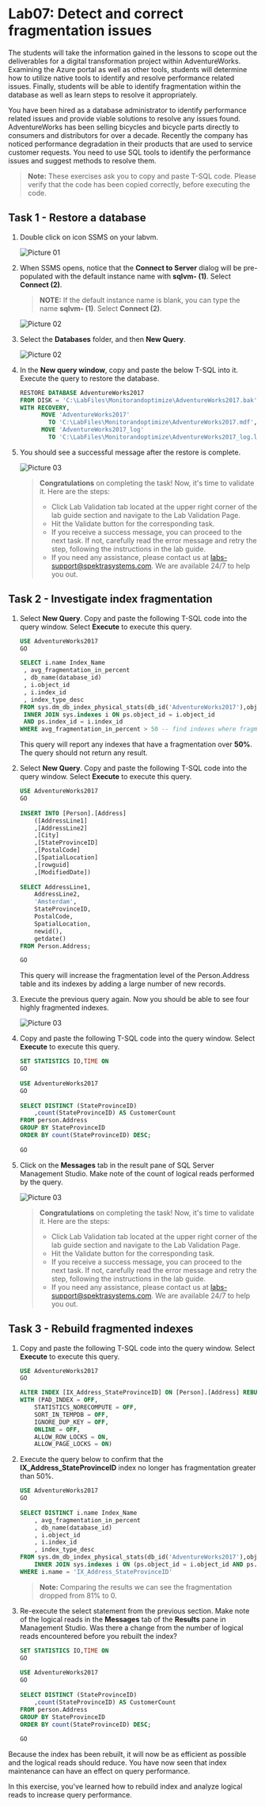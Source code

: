 # Lab07: Detect and correct fragmentation issues

The students will take the information gained in the lessons to scope out the deliverables for a digital transformation project within AdventureWorks. Examining the Azure portal as well as other tools, students will determine how to utilize native tools to identify and resolve performance related issues. Finally, students will be able to identify fragmentation within the database as well as learn steps to resolve it appropriately.

You have been hired as a database administrator to identify performance related issues and provide viable solutions to resolve any issues found. AdventureWorks has been selling bicycles and bicycle parts directly to consumers and distributors for over a decade. Recently the company has noticed performance degradation in their products that are used to service customer requests. You need to use SQL tools to identify the performance issues and suggest methods to resolve them.

>**Note:** These exercises ask you to copy and paste T-SQL code. Please verify that the code has been copied correctly, before executing the code.

## Task 1 - Restore a database
   
1.  Double click on icon SSMS on your labvm.

       ![Picture 01](../images/ssms.png)

1. When SSMS opens, notice that the **Connect to Server** dialog will be pre-populated with the default instance name with **sqlvm-<inject key="DeploymentID" enableCopy="false" /> (1)**. Select **Connect (2)**.
   > **NOTE:** If the default instance name is blank, you can type the name **sqlvm-<inject key="DeploymentID" enableCopy="false" /> (1)**. Select **Connect (2)**.

    ![Picture 02](../images/upd-dp-300-module-07-lab-01.png)

3. Select the **Databases** folder, and then **New Query**.

    ![Picture 02](../images/Dp-300-lab07-03.png)

4. In the **New query window**, copy and paste the below T-SQL into it. Execute the query to restore the database.

    ```sql
    RESTORE DATABASE AdventureWorks2017
    FROM DISK = 'C:\LabFiles\Monitorandoptimize\AdventureWorks2017.bak'
    WITH RECOVERY,
          MOVE 'AdventureWorks2017' 
            TO 'C:\LabFiles\Monitorandoptimize\AdventureWorks2017.mdf',
          MOVE 'AdventureWorks2017_log'
            TO 'C:\LabFiles\Monitorandoptimize\AdventureWorks2017_log.ldf';
    ```
    
5. You should see a successful message after the restore is complete.

    ![Picture 03](../images/dp300-lab7-img5.png)
    
    > **Congratulations** on completing the task! Now, it's time to validate it. Here are the steps:
    > - Click Lab Validation tab located at the upper right corner of the lab guide section and navigate to the Lab Validation Page.
    > - Hit the Validate button for the corresponding task.
    > - If you receive a success message, you can proceed to the next task. If not, carefully read the error message and retry the step, following the instructions in the lab guide.
    > - If you need any assistance, please contact us at labs-support@spektrasystems.com. We are available 24/7 to help you out.
  
## Task 2 - Investigate index fragmentation

1. Select **New Query**. Copy and paste the following T-SQL code into the query window. Select **Execute** to execute this query.

    ```sql
    USE AdventureWorks2017
    GO
    
    SELECT i.name Index_Name
     , avg_fragmentation_in_percent
     , db_name(database_id)
     , i.object_id
     , i.index_id
     , index_type_desc
    FROM sys.dm_db_index_physical_stats(db_id('AdventureWorks2017'),object_id('person.address'),NULL,NULL,'DETAILED') ps
     INNER JOIN sys.indexes i ON ps.object_id = i.object_id 
     AND ps.index_id = i.index_id
    WHERE avg_fragmentation_in_percent > 50 -- find indexes where fragmentation is greater than 50%
    ```

    This query will report any indexes that have a fragmentation over **50%**. The query should not return any result.

2. Select **New Query**. Copy and paste the following T-SQL code into the query window. Select **Execute** to execute this query.

    ```sql
    USE AdventureWorks2017
    GO
        
    INSERT INTO [Person].[Address]
        ([AddressLine1]
        ,[AddressLine2]
        ,[City]
        ,[StateProvinceID]
        ,[PostalCode]
        ,[SpatialLocation]
        ,[rowguid]
        ,[ModifiedDate])
        
    SELECT AddressLine1,
        AddressLine2, 
        'Amsterdam',
        StateProvinceID, 
        PostalCode, 
        SpatialLocation, 
        newid(), 
        getdate()
    FROM Person.Address;
    
    GO
    ```

    This query will increase the fragmentation level of the Person.Address table and its indexes by adding a large number of new records.

3. Execute the previous query again. Now you should be able to see four highly fragmented indexes.

    ![Picture 03](../images/dp300-lab7-img6.png)

4. Copy and paste the following T-SQL code into the query window. Select **Execute** to execute this query.

    ```sql
    SET STATISTICS IO,TIME ON
    GO
        
    USE AdventureWorks2017
    GO
        
    SELECT DISTINCT (StateProvinceID)
        ,count(StateProvinceID) AS CustomerCount
    FROM person.Address
    GROUP BY StateProvinceID
    ORDER BY count(StateProvinceID) DESC;
        
    GO
    ```

  5. Click on the **Messages** tab in the result pane of SQL Server Management Studio. Make note of the count of logical reads performed by the query.

      ![Picture 03](../images/dp300-lab7-img7.png)
    
     > **Congratulations** on completing the task! Now, it's time to validate it. Here are the steps:
     > - Click Lab Validation tab located at the upper right corner of the lab guide section and navigate to the Lab Validation Page.
     > - Hit the Validate button for the corresponding task.
     > - If you receive a success message, you can proceed to the next task. If not, carefully read the error message and retry the step, following the instructions in the lab guide.
     > - If you need any assistance, please contact us at labs-support@spektrasystems.com. We are available 24/7 to help you out.
  

 ## Task 3 - Rebuild fragmented indexes

1. Copy and paste the following T-SQL code into the query window. Select **Execute** to execute this query.

    ```sql
    USE AdventureWorks2017
    GO
    
    ALTER INDEX [IX_Address_StateProvinceID] ON [Person].[Address] REBUILD PARTITION = ALL 
    WITH (PAD_INDEX = OFF, 
        STATISTICS_NORECOMPUTE = OFF, 
        SORT_IN_TEMPDB = OFF, 
        IGNORE_DUP_KEY = OFF, 
        ONLINE = OFF, 
        ALLOW_ROW_LOCKS = ON, 
        ALLOW_PAGE_LOCKS = ON)
    ```

2. Execute the query below to confirm that the **IX_Address_StateProvinceID** index no longer has fragmentation greater than 50%.

    ```sql
    USE AdventureWorks2017
    GO
        
    SELECT DISTINCT i.name Index_Name
        , avg_fragmentation_in_percent
        , db_name(database_id)
        , i.object_id
        , i.index_id
        , index_type_desc
    FROM sys.dm_db_index_physical_stats(db_id('AdventureWorks2017'),object_id('person.address'),NULL,NULL,'DETAILED') ps
        INNER JOIN sys.indexes i ON (ps.object_id = i.object_id AND ps.index_id = i.index_id)
    WHERE i.name = 'IX_Address_StateProvinceID'
    ```

      >**Note:** Comparing the results we can see the fragmentation dropped from 81% to 0.

3. Re-execute the select statement from the previous section. Make note of the logical reads in the **Messages** tab of the **Results** pane in Management Studio. Was there a change from the number of logical reads encountered before you rebuilt the index?

    ```sql
    SET STATISTICS IO,TIME ON
    GO
        
    USE AdventureWorks2017
    GO
        
    SELECT DISTINCT (StateProvinceID)
        ,count(StateProvinceID) AS CustomerCount
    FROM person.Address
    GROUP BY StateProvinceID
    ORDER BY count(StateProvinceID) DESC;
        
    GO
    ```

Because the index has been rebuilt, it will now be as efficient as possible and the logical reads should reduce. You have now seen that index maintenance can have an effect on query performance.

In this exercise, you've learned how to rebuild index and analyze logical reads to increase query performance.
